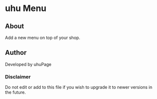 # uhu Menu

## About

Add a new menu on top of your shop.

## Author

Developed by uhuPage

### Disclaimer

Do not edit or add to this file if you wish to upgrade it to newer versions in the future.

